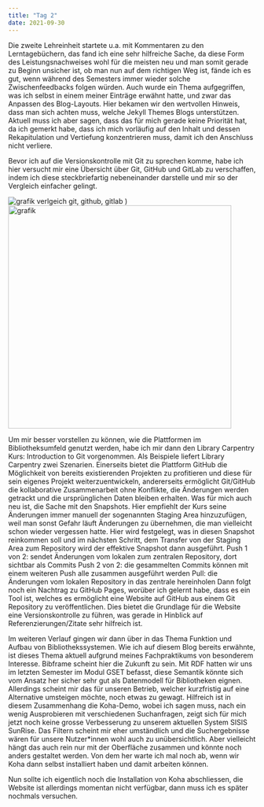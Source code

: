 ```yaml
---
title: "Tag 2"
date: 2021-09-30
---
```


Die zweite Lehreinheit startete u.a. mit Kommentaren zu den Lerntagebüchern, das fand ich eine sehr hilfreiche Sache, da diese Form des Leistungsnachweises wohl für die meisten neu und man somit gerade zu Beginn unsicher ist, ob man nun auf dem richtigen Weg ist, fände ich es gut, wenn während des Semesters immer wieder solche Zwischenfeedbacks folgen würden. Auch wurde ein Thema aufgegriffen, was ich selbst in einem meiner Einträge erwähnt hatte, und zwar das Anpassen des Blog-Layouts. Hier bekamen wir den wertvollen Hinweis, dass man sich achten muss, welche Jekyll Themes Blogs unterstützen. Aktuell muss ich aber sagen, dass das für mich gerade keine Priorität hat, da ich gemerkt habe, dass ich mich vorläufig auf den Inhalt und dessen Rekapitulation und Vertiefung konzentrieren muss, damit ich den Anschluss nicht verliere.

Bevor ich auf die Versionskontrolle mit Git zu sprechen komme, habe ich hier versucht mir eine Übersicht über Git, GitHub und GitLab zu verschaffen, indem ich diese steckbriefartig nebeneinander darstelle und mir so der Vergleich einfacher gelingt.

![grafik verlgeich git, github, gitlab](https://user-images.githubusercontent.com/90834619/136100337-c178d5d0-55a9-4053-9e2d-a03405283a2f.png)
)
<img width="454" alt="grafik" src="https://user-images.githubusercontent.com/90834619/136099069-5a5dfaaf-837f-4824-baa8-359dd4d52edd.png">



Um mir besser vorstellen zu können, wie die Plattformen im Bibliotheksumfeld genutzt werden, habe ich mir dann den Library Carpentry Kurs: Introduction to Git vorgenommen. Als Beispiele liefert Library Carpentry zwei Szenarien. Einerseits bietet die Plattform GitHub die Möglichkeit von bereits existierenden Projekten zu profitieren und diese für sein eigenes Projekt weiterzuentwickeln, andererseits ermöglicht Git/GitHub die kollaborative Zusammenarbeit ohne Konflikte, die Änderungen werden getrackt und die ursprünglichen Daten bleiben erhalten.
Was für mich auch neu ist, die Sache mit den Snapshots. Hier empfiehlt der Kurs seine Änderungen immer manuell der sogenannten Staging Area hinzuzufügen, weil man sonst Gefahr läuft Änderungen zu übernehmen, die man vielleicht schon wieder vergessen hatte. Hier wird festgelegt, was in diesen Snapshot reinkommen soll und im nächsten Schritt, dem Transfer von der Staging Area zum Repository wird der effektive Snapshot dann ausgeführt.
Push 1 von 2: sendet Änderungen vom lokalen zum zentralen Repository, dort sichtbar als Commits
Push 2 von 2: die gesammelten Commits können mit einem weiteren Push alle zusammen ausgeführt werden
Pull: die Änderungen vom lokalen Repository in das zentrale hereinholen
Dann folgt noch ein Nachtrag zu GitHub Pages, worüber ich gelernt habe, dass es ein Tool ist, welches es ermöglicht eine Website auf GitHub aus einem Git Repository zu veröffentlichen. Dies bietet die Grundlage für die Website eine Versionskontrolle zu führen, was gerade in Hinblick auf Referenzierungen/Zitate sehr hilfreich ist.

Im weiteren Verlauf gingen wir dann über in das Thema Funktion und Aufbau von Bibliothekssystemen. Wie ich auf diesem Blog bereits erwähnte, ist dieses Thema aktuell aufgrund meines Fachpraktikums von besonderem Interesse. Bibframe scheint hier die Zukunft zu sein. Mit RDF hatten wir uns im letzten Semester im Modul GSET befasst, diese Semantik könnte sich vom Ansatz her sicher sehr gut als Datenmodell für Bibliotheken eignen. Allerdings scheint mir das für unseren Betrieb, welcher kurzfristig auf eine Alternative umsteigen möchte, noch etwas zu gewagt.
Hilfreich ist in diesem Zusammenhang die Koha-Demo, wobei ich sagen muss, nach ein wenig Ausprobieren mit verschiedenen Suchanfragen, zeigt sich für mich jetzt noch keine grosse Verbesserung zu unserem aktuellen System SISIS SunRise. Das Filtern scheint mir eher umständlich und die Suchergebnisse wären für unsere Nutzer*innen wohl auch zu unübersichtlich. Aber vielleicht hängt das auch rein nur mit der Oberfläche zusammen und könnte noch anders gestaltet werden. Von dem her warte ich mal noch ab, wenn wir Koha dann selbst installiert haben und damit arbeiten können.

Nun sollte ich eigentlich noch die Installation von Koha abschliessen, die Website ist allerdings momentan nicht verfügbar, dann muss ich es später nochmals versuchen.


